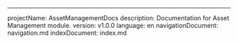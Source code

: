--- 
projectName: AssetManagementDocs 
description: Documentation for Asset Management module. 
version: v1.0.0 
language: en 
navigationDocument: navigation.md 
indexDocument: index.md
